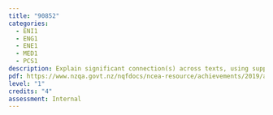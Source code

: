 ```yaml
---
title: "90852"
categories:
  - ENI1
  - ENG1
  - ENE1
  - MED1
  - PCS1
description: Explain significant connection(s) across texts, using supporting evidence
pdf: https://www.nzqa.govt.nz/nqfdocs/ncea-resource/achievements/2019/as90852.pdf
level: "1"
credits: "4"
assessment: Internal
---
```

